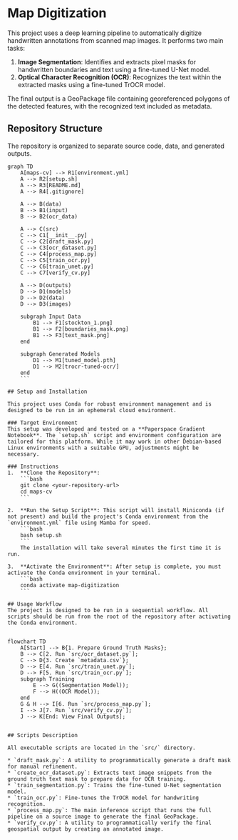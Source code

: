 # Map Digitization

This project uses a deep learning pipeline to automatically digitize handwritten annotations from scanned map images. It performs two main tasks:
1.  **Image Segmentation**: Identifies and extracts pixel masks for handwritten boundaries and text using a fine-tuned U-Net model.
2.  **Optical Character Recognition (OCR)**: Recognizes the text within the extracted masks using a fine-tuned TrOCR model.

The final output is a GeoPackage file containing georeferenced polygons of the detected features, with the recognized text included as metadata.

## Repository Structure

The repository is organized to separate source code, data, and generated outputs.

```mermaid
graph TD
    A[maps-cv] --> R1[environment.yml]
    A --> R2[setup.sh]
    A --> R3[README.md]
    A --> R4[.gitignore]
    
    A --> B(data)
    B --> B1(input)
    B --> B2(ocr_data)
    
    A --> C(src)
    C --> C1[__init__.py]
    C --> C2[draft_mask.py]
    C --> C3[ocr_dataset.py]
    C --> C4[process_map.py]
    C --> C5[train_ocr.py]
    C --> C6[train_unet.py]
    C --> C7[verify_cv.py]

    A --> D(outputs)
    D --> D1(models)
    D --> D2(data)
    D --> D3(images)
    
    subgraph Input Data
        B1 --> F1[stockton_1.png]
        B1 --> F2[boundaries_mask.png]
        B1 --> F3[text_mask.png]
    end

    subgraph Generated Models
        D1 --> M1[tuned_model.pth]
        D1 --> M2[trocr-tuned-ocr/]
    end
    ```
    
## Setup and Installation

This project uses Conda for robust environment management and is designed to be run in an ephemeral cloud environment.

### Target Environment
This setup was developed and tested on a **Paperspace Gradient Notebook**. The `setup.sh` script and environment configuration are tailored for this platform. While it may work in other Debian-based Linux environments with a suitable GPU, adjustments might be necessary.

### Instructions
1.  **Clone the Repository**:
    ```bash
    git clone <your-repository-url>
    cd maps-cv
    ```

2.  **Run the Setup Script**: This script will install Miniconda (if not present) and build the project's Conda environment from the `environment.yml` file using Mamba for speed.
    ```bash
    bash setup.sh
    ```
    The installation will take several minutes the first time it is run.

3.  **Activate the Environment**: After setup is complete, you must activate the Conda environment in your terminal.
    ```bash
    conda activate map-digitization
    ```
    
## Usage Workflow
The project is designed to be run in a sequential workflow. All scripts should be run from the root of the repository after activating the Conda environment.


flowchart TD
    A[Start] --> B{1. Prepare Ground Truth Masks};
    B --> C[2. Run `src/ocr_dataset.py`];
    C --> D{3. Create `metadata.csv`};
    D --> E[4. Run `src/train_unet.py`];
    D --> F[5. Run `src/train_ocr.py`];
    subgraph Training
        E --> G((Segmentation Model));
        F --> H((OCR Model));
    end
    G & H --> I[6. Run `src/process_map.py`];
    I --> J[7. Run `src/verify_cv.py`];
    J --> K[End: View Final Outputs];
    
    
## Scripts Description

All executable scripts are located in the `src/` directory.

* `draft_mask.py`: A utility to programmatically generate a draft mask for manual refinement.
* `create_ocr_dataset.py`: Extracts text image snippets from the ground truth text mask to prepare data for OCR training.
* `train_segmentation.py`: Trains the fine-tuned U-Net segmentation model.
* `train_ocr.py`: Fine-tunes the TrOCR model for handwriting recognition.
* `process_map.py`: The main inference script that runs the full pipeline on a source image to generate the final GeoPackage.
* `verify_cv.py`: A utility to programmatically verify the final geospatial output by creating an annotated image.
  
    
    